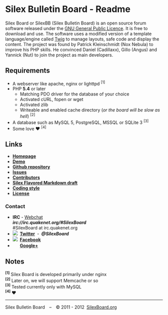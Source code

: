 Silex Bulletin Board - Readme
=============================
Silex Board or SilexBB (Silex Bulletin Board) is an open source forum software released under the [GNU General Public Licence](http://www.gnu.org/licenses/gpl-3.0.html). It is free to download and use.
The software uses a modified version of a template language/engine called [Twig](https://github.com/SilexBoard/Template) to manage layouts, safe code and display the content.
The project was found by Patrick Kleinschmidt (Nox Nebula) to improve his PHP skills. He convinced Daniel (Cadillaxx), Gillo (Angus) and Yannick (Nut) to join the project as main developers.

Requirements
------------
* A webserver like apache, nginx or lighttpd <sup>[1]</sup>
* PHP __5.4__ or later
	* Matching PDO driver for the database of your choice
	* Activated cURL, fopen or wget
	* Activated zlib
	* Writeable and enabled cache directory (_or the board will be slow as hell_) <sup>[2]</sup>
* A database such as MySQL 5, PostgreSQL, MSSQL or SQLite 3 <sup>[3]</sup>
* Some love ♥ <sup>[4]</sup>

Links
-----
* __[Homepage](http://www.silexboard.org/)__
* __[Demo](http://demo.silexboard.org/)__
* __[Github repository](https://github.com/SilexBoard/Board)__
* __[Issues](https://github.com/SilexBoard/Board/issues)__
* __[Contributors](https://github.com/SilexBoard/Board/blob/master/CONTRIBUTORS.md)__
* __[Silex Flavored Markdown draft](http://demo.silexboard.org/Draft/Silex_Flavored_Markdown.html)__
* __[Coding style](https://github.com/SilexBoard/Board/blob/master/docs/codingstyle.md)__
* __[License](http://www.gnu.org/licenses/gpl-3.0.html)__

### Contact
* __IRC__ - [Webchat](http://webchat.quakenet.org/?channels=SilexBoard)<br>___irc://irc.quakenet.org/#SilexBoard___<br>#SilexBoard at irc.quakenet.org
* ![](https://twitter.com/favicon.ico) __[Twitter](https://twitter.com/SilexBoard)__ - ___@SilexBoard___
* ![](https://www.facebook.com/favicon.ico) __[Facebook](https://www.facebook.com/SilexBoard)__
* <img src="https://ssl.gstatic.com/s2/oz/images/faviconr2.ico" height="16" width="16"> __[Google+](https://plus.google.com/b/110206747608815084063/)__

Notes
-----
__<sup>[1]</sup>__ Silex Board is developed primarily under nginx<br>
__<sup>[2]</sup>__ Later on, we will support Memcache or so<br>
__<sup>[3]</sup>__ Tested currently only with MySQL<br>
__<sup>[4]</sup>__ ♥

-----

Silex Bulletin Board – © 2011 - 2012 [SilexBoard.org](http://www.silexboard.org/)